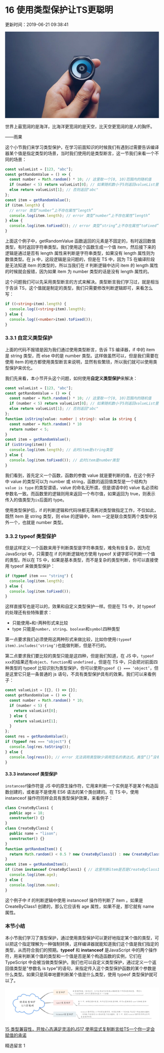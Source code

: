 # 16 使用类型保护让TS更聪明

更新时间：2019-06-21 09:38:41

![img](img/5d0b5d520001fe2506400359.jpg)



世界上最宽阔的是海洋，比海洋更宽阔的是天空，比天空更宽阔的是人的胸怀。

——雨果

这个小节我们来学习类型保护，在学习前面知识的时候我们有遇到过需要告诉编译器某个值是指定类型的场景，当时我们使用的是类型断言，这一节我们来看一个不同的场景：

```typescript
const valueList = [123, "abc"];
const getRandomValue = () => {
  const number = Math.random() * 10; // 这里取一个[0, 10)范围内的随机值
  if (number < 5) return valueList[0]; // 如果随机数小于5则返回valueList里的第一个值，也就是123
  else return valueList[1]; // 否则返回"abc"
};
const item = getRandomValue();
if (item.length) {
  // error 类型“number”上不存在属性“length”
  console.log(item.length); // error 类型“number”上不存在属性“length”
} else {
  console.log(item.toFixed()); // error 类型“string”上不存在属性“toFixed”
}
```

上面这个例子中，getRandomValue 函数返回的元素是不固定的，有时返回数值类型，有时返回字符串类型。我们使用这个函数生成一个值 item，然后接下来的逻辑是通过是否有 length 属性来判断是字符串类型，如果没有 length 属性则为数值类型。在 js 中，这段逻辑是没问题的，但是在 TS 中，因为 TS 在编译阶段是无法知道 item 的类型的，所以当我们在 if 判断逻辑中访问 item 的 length 属性的时候就会报错，因为如果 item 为 number 类型的话是没有 length 属性的。

这个问题我们可以先采用类型断言的方式来解决。类型断言我们学习过，就是相当于告诉 TS，这个值就是制定的类型，我们只需要修改判断逻辑即可，来看怎么写：

```typescript
if ((<string>item).length) {
  console.log((<string>item).length);
} else {
  console.log((<number>item).toFixed());
}
```

### 3.3.1 自定义类型保护

上面的代码不报错是因为我们通过使用类型断言，告诉 TS 编译器，if 中的 item 是 string 类型，而 else 中的是 number 类型。这样做虽然可以，但是我们需要在使用 item 的地方都使用类型断言来说明，显然有些繁琐，所以我们就可以使用类型保护来优化。

我们先来看，本小节开头这个问题，如何使用**自定义类型保护**来解决：

```typescript
const valueList = [123, "abc"];
const getRandomValue = () => {
  const number = Math.random() * 10; // 这里取一个[0, 10)范围内的随机值
  if (number < 5) return valueList[0]; // 如果随机数小于5则返回valueList里的第一个值，也就是123
  else return valueList[1]; // 否则返回"abc"
};
function isString(value: number | string): value is string {
  const number = Math.random() * 10
  return number < 5;
}
const item = getRandomValue();
if (isString(item)) {
  console.log(item.length); // 此时item是string类型
} else {
  console.log(item.toFixed()); // 此时item是number类型
}
```

我们看到，首先定义一个函数，函数的参数 value 就是要判断的值，在这个例子中 value 的类型可以为 number 或 string，函数的返回值类型是一个结构为 `value is type` 的类型谓语，value 的命名无所谓，但是谓语中的 value 名必须和参数名一致。而函数里的逻辑则用来返回一个布尔值，如果返回为 true，则表示传入的值类型为`is`后面的 type。

使用类型保护后，if 的判断逻辑和代码块都无需再对类型做指定工作，不仅如此，既然 item 是 string 类型，则 else 的逻辑中，item 一定是联合类型两个类型中另外一个，也就是 number 类型。

### 3.3.2 typeof 类型保护

但是这样定义一个函数来用于判断类型是字符串类型，难免有些复杂，因为在 JavaScript 中，只需要在 if 的判断逻辑地方使用 typeof 关键字即可判断一个值的类型。所以在 TS 中，如果是基本类型，而不是复杂的类型判断，你可以直接使用 typeof 来做类型保护：

```typescript
if (typeof item === "string") {
  console.log(item.length);
} else {
  console.log(item.toFixed());
}
```

这样直接写也是可以的，效果和自定义类型保护一样。但是在 TS 中，对 typeof 的处理还有些特殊要求：

- 只能使用`=`和`!`两种形式来比较
- type 只能是`number`、`string`、`boolean`和`symbol`四种类型

第一点要求我们必须使用这两种形式来做比较，比如你使用`(typeof item).includes(‘string’)`也能做判断，但是不行的。

第二点要求我们要比较的类型只能是这四种，但是我们知道，在 JS 中，`typeof xxx`的结果还有`object`、`function`和 `undefined` 。但是在 TS 中，只会把对前面四种类型的 typeof 比较识别为类型保护，你可以使用`typeof {} === ‘object’`，但是这里它只是一条普通的 js 语句，不具有类型保护具有的效果。我们可以来看例子：

```typescript
const valueList = [{}, () => {}];
const getRandomValue = () => {
  const number = Math.random() * 10;
  if (number < 5) {
    return valueList[0];
  } else {
    return valueList[1];
  }
};
const res = getRandomValue();
if (typeof res === "object") {
  console.log(res.toString());
} else {
  console.log(ress()); // error 无法调用类型缺少调用签名的表达式。类型“{}”没有兼容的调用签名
}
```

#### 3.3.3 instanceof 类型保护

`instanceof`操作符是 JS 中的原生操作符，它用来判断一个实例是不是某个构造函数创建的，或者是不是使用 ES6 语法的某个类创建的。在 TS 中，使用 instanceof 操作符同样会具有类型保护效果，来看例子：

```typescript
class CreateByClass1 {
  public age = 18;
  constructor() {}
}
class CreateByClass2 {
  public name = "lison";
  constructor() {}
}
function getRandomItem() {
  return Math.random() < 0.5 ? new CreateByClass1() : new CreateByClass2(); // 如果随机数小于0.5就返回CreateByClass1的实例，否则返回CreateByClass2的实例
}
const item = getRandomItem();
if (item instanceof CreateByClass1) { // 这里判断item是否是CreateByClass1的实例
  console.log(item.age);
} else {
  console.log(item.name);
}
```

这个例子中 if 的判断逻辑中使用 instanceof 操作符判断了 item 。如果是 CreateByClass1 创建的，那么它应该有 age 属性，如果不是，那它就有 name 属性。

### 本节小结

本小节我们学习了类型保护，通过使用类型保护可以更好地指定某个值的类型，可以把这个指定理解为一种强制转换，这样编译器就能知道我们这个值是我们指定的类型，从而符合我们的预期。**typeof** 和 **instanceof** 是JavaScript 中的两个操作符，用来判断某个值的类型和一个值是否是某个构造函数的实例，它们在 TypeScript 中会被当做类型保护。我们也可以自定义类型保护，通过定义一个返回值类型是"参数名 is type"的语句，来指定传入这个类型保护函数的某个参数是什么类型。如果只是简单地要判断某个值是什么类型，使用 typeof 类型保护就可以了。

![图片描述](img/5d03428c000156b316000344.jpg)

[15 类型兼容性，开放心态满足灵活的JS]()[17 使用显式复制断言给TS一个你一定会赋值的承诺]()

精选留言 1